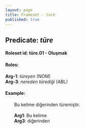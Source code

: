 ```yaml
---
layout: page
title: Frameset - türe
published: true
---
```

<h2>Predicate: <i>türe</i></h2>
<h4>Roleset id: türe.01 - Oluşmak<br>
<h4>Roles:</h4>
<b>Arg-1</b>: <i>türeyen</i>  (NOM) <br>
<b>Arg-3</b>: <i>nereden türediği</i>  (ABL) <br>
<h4>Example:</h4>
&emsp;&emsp;Bu kelime diğerinden türemiştir.<br><br>
&emsp;&emsp;<b>Arg1</b>:  Bu kelime<br>
&emsp;&emsp;<b>Arg3</b>:  diğerinden<br>

